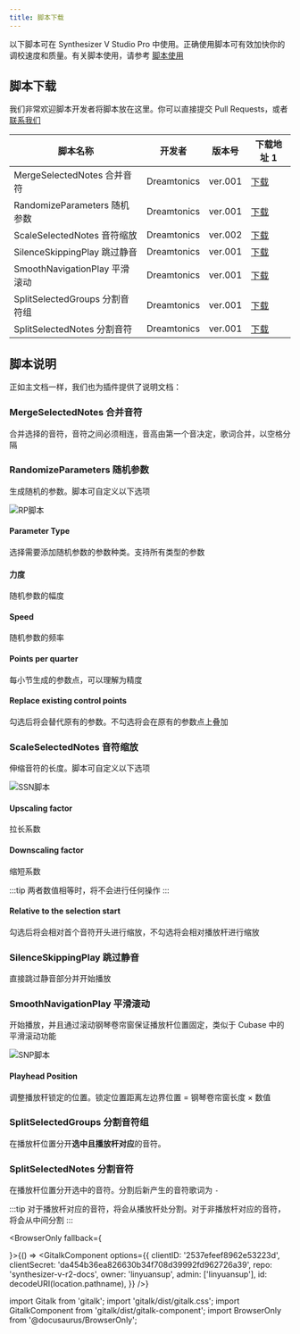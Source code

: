 ```yaml
---
title: 脚本下载
---
```


以下脚本可在 Synthesizer V Studio Pro 中使用。正确使用脚本可有效加快你的调校速度和质量。有关脚本使用，请参考 [脚本使用](../main_docs/menu/script.md)

## 脚本下载

我们非常欢迎脚本开发者将脚本放在这里。你可以直接提交 Pull Requests，或者 [联系我们](https://message.bilibili.com/#/whisper/mid273891297)

| 脚本名称 | 开发者 | 版本号 | 下载地址 1 |
| -------- | -------- | -------- | -------- |
| MergeSelectedNotes 合并音符 | Dreamtonics | ver.001 | [下载](https://yzweb-my.sharepoint.com/:u:/g/personal/bilibililty_bujigegroup_site/EUPHVVTVA4JLv-ivTizL4tIBBk0FVrmVWRfHhcZyA6m7BQ?e=Ihzhop) |
| RandomizeParameters 随机参数 | Dreamtonics | ver.001 | [下载](https://yzweb-my.sharepoint.com/:u:/g/personal/bilibililty_bujigegroup_site/ET6AvdUAbvxPo71q9ET2INQBdamHK9T73SBzwy9iXQw4Ng?e=8FeNDl) |
| ScaleSelectedNotes 音符缩放 | Dreamtonics | ver.002 | [下载](https://yzweb-my.sharepoint.com/:u:/g/personal/bilibililty_bujigegroup_site/Efb8aFPbiO5EsKqYUYv8l9EBAT3u4XdgZrMhQyodesZNGw?e=AE8722) |
| SilenceSkippingPlay 跳过静音 | Dreamtonics | ver.001 | [下载](https://yzweb-my.sharepoint.com/:u:/g/personal/bilibililty_bujigegroup_site/ESvNB-StFOZJkq-wg38YhjABZT7INAipgb35-QPp8pYKCg?e=hKU2sf) |
| SmoothNavigationPlay 平滑滚动 | Dreamtonics | ver.001 | [下载](https://yzweb-my.sharepoint.com/:u:/g/personal/bilibililty_bujigegroup_site/EYAQ7B5SrdtAq681wiq2mC8BJHRB-uRprHAs6fiBOuRlgg?e=5XtNtp) |
| SplitSelectedGroups 分割音符组 | Dreamtonics | ver.001 | [下载](https://yzweb-my.sharepoint.com/:u:/g/personal/bilibililty_bujigegroup_site/EdLMw1gWWgZAjbhj_81nCiwBkiU6_OjKoVOzhKz0FqVzxg?e=Mgi3Qs) |
| SplitSelectedNotes 分割音符 | Dreamtonics | ver.001 | [下载](https://yzweb-my.sharepoint.com/:u:/g/personal/bilibililty_bujigegroup_site/EXFgdFVjQnRFknOxuv0rkKwBnrCwe9CpQxAFHK-nyfA01A?e=q9NVz8) |

## 脚本说明

正如主文档一样，我们也为插件提供了说明文档：

### MergeSelectedNotes 合并音符

合并选择的音符，音符之间必须相连，音高由第一个音决定，歌词合并，以空格分隔

### RandomizeParameters 随机参数

生成随机的参数。脚本可自定义以下选项

![RP脚本](/docs/download/script/1.png)

#### Parameter Type

选择需要添加随机参数的参数种类。支持所有类型的参数

#### 力度

随机参数的幅度

#### Speed

随机参数的频率

#### Points per quarter

每小节生成的参数点，可以理解为精度

#### Replace existing control points

勾选后将会替代原有的参数。不勾选将会在原有的参数点上叠加

### ScaleSelectedNotes 音符缩放

伸缩音符的长度。脚本可自定义以下选项

![SSN脚本](/docs/download/script/2.png)

#### Upscaling factor

拉长系数

#### Downscaling factor

缩短系数

:::tip
两者数值相等时，将不会进行任何操作
:::

#### Relative to the selection start

勾选后将会相对首个音符开头进行缩放，不勾选将会相对播放杆进行缩放

### SilenceSkippingPlay 跳过静音

直接跳过静音部分并开始播放

### SmoothNavigationPlay 平滑滚动

开始播放，并且通过滚动钢琴卷帘窗保证播放杆位置固定，类似于 Cubase 中的平滑滚动功能

![SNP脚本](/docs/download/script/3.png)

#### Playhead Position

调整播放秆锁定的位置。锁定位置距离左边界位置 = 钢琴卷帘窗长度 × 数值

### SplitSelectedGroups 分割音符组

在播放杆位置分开**选中且播放杆对应**的音符。

### SplitSelectedNotes 分割音符

在播放杆位置分开选中的音符。分割后新产生的音符歌词为 `-`

:::tip
对于播放杆对应的音符，将会从播放杆处分割。对于非播放杆对应的音符，将会从中间分割
:::

<BrowserOnly fallback={<div></div>}>{() => <GitalkComponent options={{
    clientID: '2537efeef8962e53223d',
    clientSecret: 'da454b36ea826630b34f708d39992fd962726a39',
    repo: 'synthesizer-v-r2-docs',
    owner: 'linyuansup',
    admin: ['linyuansup'],
    id: decodeURI(location.pathname),
    }} />}
</BrowserOnly>

import Gitalk from 'gitalk';
import 'gitalk/dist/gitalk.css';
import GitalkComponent from 'gitalk/dist/gitalk-component';
import BrowserOnly from '@docusaurus/BrowserOnly';